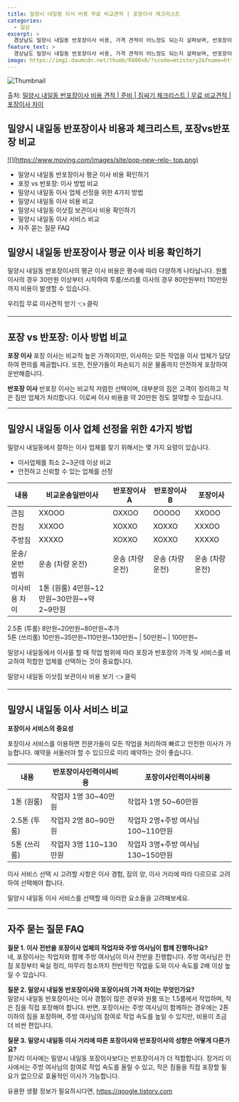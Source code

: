 ```yaml
---
title: 밀양시 내일동 이사 비용 무료 비교견적 | 포장이사 체크리스트
categories:
  - 일상
excerpt: >
  경상남도 밀양시 내일동 반포장이사 비용, 가격 견적이 어느정도 되는지 살펴보며, 반포장이사를 준비함에 있어 짐싸기 준비 체크리스트가 무엇인지 보겠습니다. 마지막으로 포장이사와 차이점을 통해 무료 비교견적으로 어떤 것이 더 합리적인 선택인지 공유 드립니다.밀양시 내일동 포장이사 견적 샘플 보기 👈 클릭밀양시 내일동 포장이사 가격 살펴보기 👈 클릭밀양시 내일동 반포장이사 평균 이사 비용평수밀양시 내일동 평균 이사 비용원룸 이사9평 이하 (1톤)30만원~투룸/쓰리룸 이사16평 ~ 20평 (2.5톤)80만원~쓰리룸 이사21평 (5톤) ~110만원~우리집 무료 이사견적 받기 👈 클릭포장 vs 반포장: 이사 방법 비교이사를 할 때 포장과 반포장의 가장 큰 차이점은 작은 짐의 정리를 누가 담당하는가에 있습니다...
feature_text: >
  경상남도 밀양시 내일동 반포장이사 비용, 가격 견적이 어느정도 되는지 살펴보며, 반포장이사를 준비함에 있어 짐싸기 준비 체크리스트가 무엇인지 보겠습니다. 마지막으로 포장이사와 차이점을 통해 무료 비교견적으로 어떤 것이 더 합리적인 선택인지 공유 드립니다.밀양시 내일동 포장이사 견적 샘플 보기 👈 클릭밀양시 내일동 포장이사 가격 살펴보기 👈 클릭밀양시 내일동 반포장이사 평균 이사 비용평수밀양시 내일동 평균 이사 비용원룸 이사9평 이하 (1톤)30만원~투룸/쓰리룸 이사16평 ~ 20평 (2.5톤)80만원~쓰리룸 이사21평 (5톤) ~110만원~우리집 무료 이사견적 받기 👈 클릭포장 vs 반포장: 이사 방법 비교이사를 할 때 포장과 반포장의 가장 큰 차이점은 작은 짐의 정리를 누가 담당하는가에 있습니다...
image: https://img1.daumcdn.net/thumb/R800x0/?scode=mtistory2&fname=https%3A%2F%2Fblog.kakaocdn.net%2Fdn%2FbVxdvI%2FbtsHbhfIm1U%2FipjA305JTac2GY3NkNrom0%2Fimg.webp
---
```


![Thumbnail](https://img1.daumcdn.net/thumb/R800x0/?scode=mtistory2&fname=https%3A%2F%2Fblog.kakaocdn.net%2Fdn%2FbVxdvI%2FbtsHbhfIm1U%2FipjA305JTac2GY3NkNrom0%2Fimg.webp)

<p>출처: <a href="https://qoogle.tistory.com/9323" rel="dofollow">밀양시 내일동 반포장이사 비용 견적 | 준비 | 짐싸기 체크리스트 | 무료 비교견적 | 포장이사 차이</a> </p>

## 밀양시 내일동 반포장이사 비용과 체크리스트, 포장vs반포장 비교



[![](https://www.moving.com/images/site/pop-new-relo-
top.png)](https://www.moving.com/moving-quotes/)

  * 밀양시 내일동 반포장이사 평균 이사 비용 확인하기
  * 포장 vs 반포장: 이사 방법 비교
  * 밀양시 내일동 이사 업체 선정을 위한 4가지 방법
  * 밀양시 내일동 이사 비용 비교
  * 밀양시 내일동 이삿짐 보관이사 비용 확인하기
  * 밀양시 내일동 이사 서비스 비교
  * 자주 묻는 질문 FAQ



## 밀양시 내일동 반포장이사 평균 이사 비용 확인하기

밀양시 내일동 반포장이사의 평균 이사 비용은 평수에 따라 다양하게 나타납니다. 원룸 이사의 경우 30만원 이상부터 시작하여 투룸/쓰리룸
이사의 경우 80만원부터 110만원까지 비용이 발생할 수 있습니다.

 우리집 무료 이사견적 받기  👈 클릭

* * *

## 포장 vs 반포장: 이사 방법 비교

**포장 이사** 포장 이사는 비교적 높은 가격이지만, 이사하는 모든 작업을 이사 업체가 담당하여 편의를 제공합니다. 또한, 전문가들이
파손되기 쉬운 물품까지 안전하게 포장하여 운반해줍니다.

**반포장 이사** 반포장 이사는 비교적 저렴한 선택이며, 대부분의 짐은 고객이 정리하고 작은 짐만 업체가 처리합니다. 이로써 이사 비용을
약 20만원 정도 절약할 수 있습니다.

* * *

## 밀양시 내일동 이사 업체 선정을 위한 4가지 방법

밀양시 내일동에서 잘하는 이사 업체를 찾기 위해서는 몇 가지 요령이 있습니다.

  * 이사업체를 최소 2~3군데 이상 비교
  * 안전하고 신뢰할 수 있는 업체를 선정



**내용** | **비교운송일반이사** | **반포장이사 A** | **반포장이사 B** | **포장이사**  
---|---|---|---|---  
큰짐 | XXOOO | OXXOO | OOOOO | XXOOO  
잔짐 | XXXOO | XOXXO | XOXXO | XXXOO  
주방짐 | XXXXO | XOXXO | XOXXO | XXXXO  
운송/운반 범위 | 운송 (차량 운전) | 운송 (차량 운전) | 운송 (차량 운전) | 운송 (차량 운전)  
이사비용 차이 | 1톤 (원룸) 4만원~12만원~30만원~+약 2~9만원  
2.5톤 (투룸) 8만원~20만원~80만원~추가  
5톤 (쓰리룸) 10만원~35만원~110만원~130만원~ | 50만원~ | 100만원~  
  


밀양시 내일동에서 이사를 할 때 작업 범위에 따라 포장과 반포장의 가격 및 서비스를 비교하여 적합한 업체를 선택하는 것이 중요합니다.

 밀양시 내일동 이삿짐 보관이사 비용 보기  👈 클릭

* * *

## 밀양시 내일동 이사 서비스 비교

**포장이사 서비스의 중요성**

포장이사 서비스를 이용하면 전문가들이 모든 작업을 처리하여 빠르고 안전한 이사가 가능합니다. 예약을 서둘러야 할 수 있으므로 미리 예약하는
것이 좋습니다.

**내용** | **반포장이사인력이사비용** | **포장이사인력이사비용**  
---|---|---  
1톤 (원룸) | 작업자 1명 30~40만원 | 작업자 1명 50~60만원  
2.5톤 (투룸) | 작업자 2명 80~90만원 | 작업자 2명+주방 여사님 100~110만원  
5톤 (쓰리룸) | 작업자 3명 110~130만원 | 작업자 3명+주방 여사님 130~150만원  
  
이사 서비스 선택 시 고려할 사항은 이사 경험, 짐의 양, 이사 거리에 따라 다르므로 고려하여 선택해야 합니다.

 밀양시 내일동 이사 서비스를 선택할 때 이러한 요소들을 고려해보세요.

* * *

## 자주 묻는 질문 FAQ

**질문 1. 이사 전반을 포장이사 업체의 작업자와 주방 여사님이 함께 진행하나요?**  
네, 포장이사는 작업자와 함께 주방 여사님이 이사 전반을 진행합니다. 주방 여사님은 잔짐 포장부터 욕실 정리, 마무리 청소까지 전반적인
작업을 도와 이사 속도를 2배 이상 높일 수 있습니다.

**질문 2. 밀양시 내일동 반포장이사와 포장이사의 가격 차이는 무엇인가요?**  
밀양시 내일동 반포장이사는 이사 경험이 많은 경우와 원룸 또는 1.5룸에서 작업하며, 작은 짐을 직접 포장해야 합니다. 반면, 포장이사는
주방 여사님이 함께하는 경우에는 2톤 이하의 짐을 포장하며, 주방 여사님의 참여로 작업 속도를 높일 수 있지만, 비용이 조금 더 비싼
편입니다.

**질문 3. 밀양시 내일동 이사 거리에 따른 포장이사와 반포장이사의 성향은 어떻게 다른가요?**  
장거리 이사에는 밀양시 내일동 포장이사보다는 반포장이사가 더 적합합니다. 장거리 이사에서는 주방 여사님의 참여로 작업 속도를 올릴 수 있고,
작은 짐들을 직접 포장할 필요가 없으므로 효율적인 이사가 가능합니다.



 

유용한 생활 정보가 필요하시다면, <a href="https://qoogle.tistory.com" rel="dofollow">https://qoogle.tistory.com</a>


